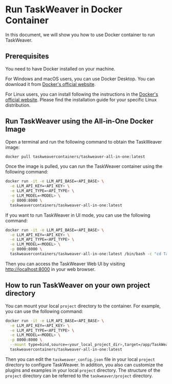 # Run TaskWeaver in Docker Container

In this document, we will show you how to use Docker container to run TaskWeaver.

## Prerequisites
You need to have Docker installed on your machine. 

For Windows and macOS users, you can use Docker Desktop. You can download it from [Docker's official website](https://www.docker.com/products/docker-desktop).

For Linux users, you can install following the instructions in the [Docker's official website](https://docs.docker.com/engine/install/). 
Please find the installation guide for your specific Linux distribution.

## Run TaskWeaver using the All-in-One Docker Image

Open a terminal and run the following command to obtain the TaskWeaver image:

```bash
docker pull taskweavercontainers/taskweaver-all-in-one:latest
```

Once the image is pulled, you can run the TaskWeaver container using the following command:

```bash
docker run -it -e LLM_API_BASE=<API_BASE> \
  -e LLM_API_KEY=<API_KEY> \
  -e LLM_API_TYPE=<API_TYPE> \
  -e LLM_MODEL=<MODEL> \
  -p 8000:8000 \
  taskweavercontainers/taskweaver-all-in-one:latest
```

If you want to run TaskWeaver in UI mode, you can use the following command:

```bash
docker run -it -e LLM_API_BASE=<API_BASE> \
  -e LLM_API_KEY=<API_KEY> \
  -e LLM_API_TYPE=<API_TYPE> \
  -e LLM_MODEL=<MODEL> \
  -p 8000:8000 \
  taskweavercontainers/taskweaver-all-in-one:latest /bin/bash -c "cd TaskWeaver/playground/UI/ && chainlit run --host 0.0.0.0 --port 8000 app.py"
```
Then you can access the TaskWeaver Web UI by visiting [http://localhost:8000](http://localhost:8000) in your web browser.

## How to run TaskWeaver on your own project directory
You can mount your local `project` directory to the container. For example, you can use the following command:

```bash
docker run -it -e LLM_API_BASE=<API_BASE> \
  -e LLM_API_KEY=<API_KEY> \
  -e LLM_API_TYPE=<API_TYPE> \
  -e LLM_MODEL=<MODEL> \
  -p 8000:8000 \
  --mount type=bind,source=<your_local_project_dir>,target=/app/TaskWeaver/project/ \
  taskweavercontainers/taskweaver-all-in-one:latest
```
Then you can edit the `taskweaver_config.json` file in your local `project` directory to configure TaskWeaver.
In addition, you also can customize the plugins and examples in your local `project` directory.
The structure of the `project` directory can be referred to the `taskweaver/project` directory.